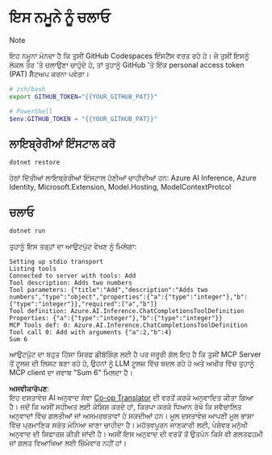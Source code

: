 <!--
CO_OP_TRANSLATOR_METADATA:
{
  "original_hash": "c40c54fa74ded9c223bc0ebfc8a2de7c",
  "translation_date": "2025-07-13T19:02:41+00:00",
  "source_file": "03-GettingStarted/03-llm-client/solution/dotnet/README.md",
  "language_code": "pa"
}
-->
# ਇਸ ਨਮੂਨੇ ਨੂੰ ਚਲਾਓ

> [!NOTE]
> ਇਹ ਨਮੂਨਾ ਮੰਨਦਾ ਹੈ ਕਿ ਤੁਸੀਂ GitHub Codespaces ਇੰਸਟੈਂਸ ਵਰਤ ਰਹੇ ਹੋ। ਜੇ ਤੁਸੀਂ ਇਸਨੂੰ ਲੋਕਲ ਤੌਰ 'ਤੇ ਚਲਾਉਣਾ ਚਾਹੁੰਦੇ ਹੋ, ਤਾਂ ਤੁਹਾਨੂੰ GitHub 'ਤੇ ਇੱਕ personal access token (PAT) ਸੈੱਟਅਪ ਕਰਨਾ ਪਵੇਗਾ।
>
> ```bash
> # zsh/bash
> export GITHUB_TOKEN="{{YOUR_GITHUB_PAT}}"
> ```
>
> ```powershell
> # PowerShell
> $env:GITHUB_TOKEN = "{{YOUR_GITHUB_PAT}}"
> ```

## ਲਾਇਬ੍ਰੇਰੀਆਂ ਇੰਸਟਾਲ ਕਰੋ

```sh
dotnet restore
```

ਹੇਠਾਂ ਦਿੱਤੀਆਂ ਲਾਇਬ੍ਰੇਰੀਆਂ ਇੰਸਟਾਲ ਹੋਣੀਆਂ ਚਾਹੀਦੀਆਂ ਹਨ: Azure AI Inference, Azure Identity, Microsoft.Extension, Model.Hosting, ModelContextProtcol

## ਚਲਾਓ

```sh 
dotnet run
```

ਤੁਹਾਨੂੰ ਇਸ ਤਰ੍ਹਾਂ ਦਾ ਆਉਟਪੁੱਟ ਵੇਖਣ ਨੂੰ ਮਿਲੇਗਾ:

```text
Setting up stdio transport
Listing tools
Connected to server with tools: Add
Tool description: Adds two numbers
Tool parameters: {"title":"Add","description":"Adds two numbers","type":"object","properties":{"a":{"type":"integer"},"b":{"type":"integer"}},"required":["a","b"]}
Tool definition: Azure.AI.Inference.ChatCompletionsToolDefinition
Properties: {"a":{"type":"integer"},"b":{"type":"integer"}}
MCP Tools def: 0: Azure.AI.Inference.ChatCompletionsToolDefinition
Tool call 0: Add with arguments {"a":2,"b":4}
Sum 6
```

ਆਉਟਪੁੱਟ ਦਾ ਬਹੁਤ ਹਿੱਸਾ ਸਿਰਫ ਡੀਬੱਗਿੰਗ ਲਈ ਹੈ ਪਰ ਜਰੂਰੀ ਗੱਲ ਇਹ ਹੈ ਕਿ ਤੁਸੀਂ MCP Server ਤੋਂ ਟੂਲਜ਼ ਦੀ ਲਿਸਟ ਬਣਾ ਰਹੇ ਹੋ, ਉਹਨਾਂ ਨੂੰ LLM ਟੂਲਜ਼ ਵਿੱਚ ਬਦਲ ਰਹੇ ਹੋ ਅਤੇ ਅਖੀਰ ਵਿੱਚ ਤੁਹਾਨੂੰ MCP client ਦਾ ਜਵਾਬ "Sum 6" ਮਿਲਦਾ ਹੈ।

**ਅਸਵੀਕਾਰੋਪਣ**:  
ਇਹ ਦਸਤਾਵੇਜ਼ AI ਅਨੁਵਾਦ ਸੇਵਾ [Co-op Translator](https://github.com/Azure/co-op-translator) ਦੀ ਵਰਤੋਂ ਕਰਕੇ ਅਨੁਵਾਦਿਤ ਕੀਤਾ ਗਿਆ ਹੈ। ਜਦੋਂ ਕਿ ਅਸੀਂ ਸਹੀਅਤ ਲਈ ਕੋਸ਼ਿਸ਼ ਕਰਦੇ ਹਾਂ, ਕਿਰਪਾ ਕਰਕੇ ਧਿਆਨ ਰੱਖੋ ਕਿ ਸਵੈਚਾਲਿਤ ਅਨੁਵਾਦਾਂ ਵਿੱਚ ਗਲਤੀਆਂ ਜਾਂ ਅਸਮਰਥਤਾਵਾਂ ਹੋ ਸਕਦੀਆਂ ਹਨ। ਮੂਲ ਦਸਤਾਵੇਜ਼ ਆਪਣੀ ਮੂਲ ਭਾਸ਼ਾ ਵਿੱਚ ਪ੍ਰਮਾਣਿਕ ਸਰੋਤ ਮੰਨਿਆ ਜਾਣਾ ਚਾਹੀਦਾ ਹੈ। ਮਹੱਤਵਪੂਰਨ ਜਾਣਕਾਰੀ ਲਈ, ਪੇਸ਼ੇਵਰ ਮਨੁੱਖੀ ਅਨੁਵਾਦ ਦੀ ਸਿਫਾਰਸ਼ ਕੀਤੀ ਜਾਂਦੀ ਹੈ। ਅਸੀਂ ਇਸ ਅਨੁਵਾਦ ਦੀ ਵਰਤੋਂ ਤੋਂ ਉਤਪੰਨ ਕਿਸੇ ਵੀ ਗਲਤਫਹਮੀ ਜਾਂ ਗਲਤ ਵਿਆਖਿਆ ਲਈ ਜ਼ਿੰਮੇਵਾਰ ਨਹੀਂ ਹਾਂ।